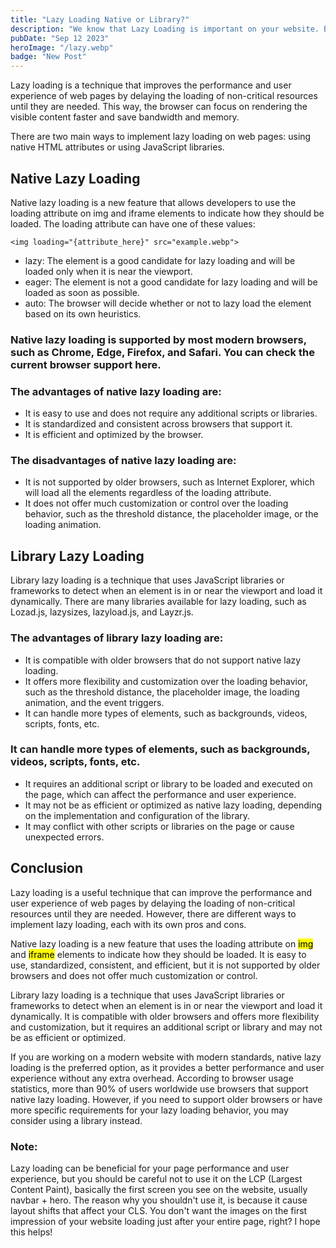 ```yaml
---
title: "Lazy Loading Native or Library?"
description: "We know that Lazy Loading is important on your website. But when it comes to decisions, which one should we choose, Native or Library? I asked myself this question many times during my career, and here is my conclusion..."
pubDate: "Sep 12 2023"
heroImage: "/lazy.webp"
badge: "New Post"
---
```

 
Lazy loading is a technique that improves the performance and user experience of web pages by delaying the loading of non-critical resources until they are needed. This way, the browser can focus on rendering the visible content faster and save bandwidth and memory.

There are two main ways to implement lazy loading on web pages: using native HTML attributes or using JavaScript libraries.

## Native Lazy Loading

Native lazy loading is a new feature that allows developers to use the loading attribute on img and iframe elements to indicate how they should be loaded. The loading attribute can have one of these values:

```
<img loading="{attribute_here}" src="example.webp">
```

+ lazy: The element is a good candidate for lazy loading and will be loaded only when it is near the viewport.
+ eager: The element is not a good candidate for lazy loading and will be loaded as soon as possible.
+ auto: The browser will decide whether or not to lazy load the element based on its own heuristics.

### Native lazy loading is supported by most modern browsers, such as Chrome, Edge, Firefox, and Safari. You can check the current browser support here.

### The advantages of native lazy loading are:
+ It is easy to use and does not require any additional scripts or libraries.
+ It is standardized and consistent across browsers that support it.
+ It is efficient and optimized by the browser.

### The disadvantages of native lazy loading are:
+ It is not supported by older browsers, such as Internet Explorer, which will load all the elements regardless of the loading attribute.
+ It does not offer much customization or control over the loading behavior, such as the threshold distance, the placeholder image, or the loading animation.

## Library Lazy Loading
Library lazy loading is a technique that uses JavaScript libraries or frameworks to detect when an element is in or near the viewport and load it dynamically. There are many libraries available for lazy loading, such as Lozad.js, lazysizes, lazyload.js, and Layzr.js.

### The advantages of library lazy loading are:
+ It is compatible with older browsers that do not support native lazy loading.
+ It offers more flexibility and customization over the loading behavior, such as the threshold distance, the placeholder image, the loading animation, and the event triggers.
+ It can handle more types of elements, such as backgrounds, videos, scripts, fonts, etc.

### It can handle more types of elements, such as backgrounds, videos, scripts, fonts, etc.
+ It requires an additional script or library to be loaded and executed on the page, which can affect the performance and user experience.
+ It may not be as efficient or optimized as native lazy loading, depending on the implementation and configuration of the library.
+ It may conflict with other scripts or libraries on the page or cause unexpected errors.

## Conclusion
Lazy loading is a useful technique that can improve the performance and user experience of web pages by delaying the loading of non-critical resources until they are needed. However, there are different ways to implement lazy loading, each with its own pros and cons.

Native lazy loading is a new feature that uses the loading attribute on <mark>img</mark> and <mark>iframe</mark> elements to indicate how they should be loaded. It is easy to use, standardized, consistent, and efficient, but it is not supported by older browsers and does not offer much customization or control.

Library lazy loading is a technique that uses JavaScript libraries or frameworks to detect when an element is in or near the viewport and load it dynamically. It is compatible with older browsers and offers more flexibility and customization, but it requires an additional script or library and may not be as efficient or optimized.

If you are working on a modern website with modern standards, native lazy loading is the preferred option, as it provides a better performance and user experience without any extra overhead. According to browser usage statistics, more than 90% of users worldwide use browsers that support native lazy loading. However, if you need to support older browsers or have more specific requirements for your lazy loading behavior, you may consider using a library instead.

### Note: 
Lazy loading can be beneficial for your page performance and user experience, but you should be careful not to use it on the LCP (Largest Content Paint), basically the first screen you see on the website, usually navbar + hero. The reason why you shouldn't use it, is because it cause layout shifts that affect your CLS. You don't want the images on the first impression of your website loading just after your entire page, right? I hope this helps!